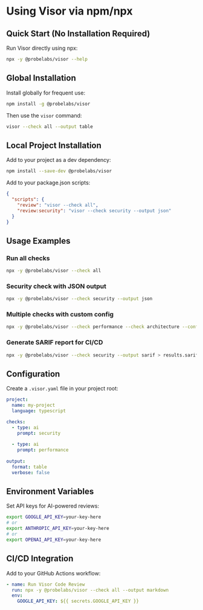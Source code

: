 # Using Visor via npm/npx

## Quick Start (No Installation Required)

Run Visor directly using npx:

```bash
npx -y @probelabs/visor --help
```

## Global Installation

Install globally for frequent use:

```bash
npm install -g @probelabs/visor
```

Then use the `visor` command:

```bash
visor --check all --output table
```

## Local Project Installation

Add to your project as a dev dependency:

```bash
npm install --save-dev @probelabs/visor
```

Add to your package.json scripts:

```json
{
  "scripts": {
    "review": "visor --check all",
    "review:security": "visor --check security --output json"
  }
}
```

## Usage Examples

### Run all checks
```bash
npx -y @probelabs/visor --check all
```

### Security check with JSON output
```bash
npx -y @probelabs/visor --check security --output json
```

### Multiple checks with custom config
```bash
npx -y @probelabs/visor --check performance --check architecture --config .visor.yaml
```

### Generate SARIF report for CI/CD
```bash
npx -y @probelabs/visor --check security --output sarif > results.sarif
```

## Configuration

Create a `.visor.yaml` file in your project root:

```yaml
project:
  name: my-project
  language: typescript

checks:
  - type: ai
    prompt: security
    
  - type: ai
    prompt: performance
    
output:
  format: table
  verbose: false
```

## Environment Variables

Set API keys for AI-powered reviews:

```bash
export GOOGLE_API_KEY=your-key-here
# or
export ANTHROPIC_API_KEY=your-key-here
# or
export OPENAI_API_KEY=your-key-here
```

## CI/CD Integration

Add to your GitHub Actions workflow:

```yaml
- name: Run Visor Code Review
  run: npx -y @probelabs/visor --check all --output markdown
  env:
    GOOGLE_API_KEY: ${{ secrets.GOOGLE_API_KEY }}
```